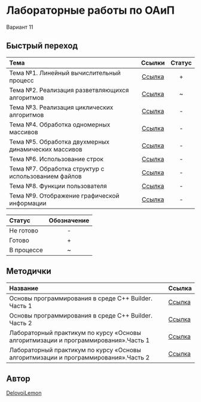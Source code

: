 # Лабораторные работы по ОАиП
Вариант 11

## Быстрый переход
| Тема                                                | Ссылки                             | Статус |
|:----------------------------------------------------|:----------------------------------:|:------:|
| Тема №1. Линейный вычислительный процесс            | [Ссылка](src/lab1/README.md) | +      |
| Тема №2. Реализация разветвляющихся алгоритмов      | [Ссылка](src/lab2/README.md) | ~      |
| Тема №3. Реализация циклических алгоритмов          | [Ссылка](src/lab3/README.md) | -      |
| Тема №4. Обработка одномерных массивов              | [Ссылка](src/lab4/README.md) | -      |
| Тема №5. Обработка двухмерных динамических массивов | [Ссылка](src/lab5/README.md) | -      |
| Тема №6. Использование строк                        | [Ссылка](src/lab6/README.md) | -      |
| Тема №7. Обработка структур с использованием файлов | [Ссылка](src/lab7/README.md) | -      |
| Тема №8. Функции пользователя                       | [Ссылка](src/lab8/README.md) | -      |
| Тема №9. Отображение графической информации         | [Ссылка](src/lab9/README.md) | -      |

| Статус    | Обозначение |
|:----------|:-----------:|
| Не готово | -           |
| Готово    | +           |
| В процессе| ~           |

## Методички
| Название | Ссылка |
|:---------|:-------|
| Основы программирования в среде C++ Builder. Часть 1 | [Ссылка][1] |
| Основы программирования в среде C++ Builder. Часть 2 | [Ссылка][2] |
| Лабораторный практикум по курсу «Основы алгоритмизации и программирования».Часть 1 | [Ссылка][3] |
| Лабораторный практикум по курсу «Основы алгоритмизации и программирования».Часть 2 | [Ссылка][4] |

[1]: https://www.bsuir.by/m/12_100229_1_60461.doc
[2]: https://www.bsuir.by/m/12_100229_1_123675.doc
[3]: https://www.bsuir.by/m/12_100229_1_138675.pdf
[4]: https://www.bsuir.by/m/12_100229_1_138677.pdf

## Автор
[DelovoiLemon](https://github.com/DelovoiLemon)
